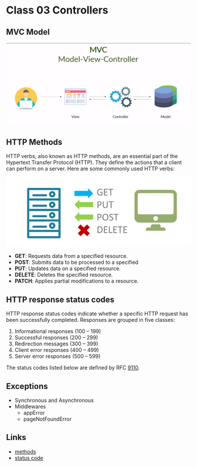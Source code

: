 # Class 03 Controllers

## MVC Model

![mvc model](../documents/mvc.png)

## HTTP Methods

HTTP verbs, also known as HTTP methods, are an essential part of the Hypertext Transfer Protocol (HTTP). They define the actions that a client can perform on a server. Here are some commonly used HTTP verbs:

![http verbs](../documents/http-verbs.png)

- **GET**: Requests data from a specified resource.
- **POST**: Submits data to be processed to a specified
- **PUT**: Updates data on a specified resource.
- **DELETE**: Deletes the specified resource.
- **PATCH**: Applies partial modifications to a resource.

## HTTP response status codes

HTTP response status codes indicate whether a specific HTTP request has been successfully completed. Responses are grouped in five classes:

1. Informational responses (100 – 199)
2. Successful responses (200 – 299)
3. Redirection messages (300 – 399)
4. Client error responses (400 – 499)
5. Server error responses (500 – 599)

The status codes listed below are defined by RFC [9110](https://httpwg.org/specs/rfc9110.html#overview.of.status.codes).

## Exceptions

- Synchronous and Asynchronous
- Middlewares
  - appError
  - pageNotFoundError

## Links

- [methods](https://developer.mozilla.org/en-US/docs/Web/HTTP/Methods)
- [status code](https://developer.mozilla.org/en-US/docs/Web/HTTP/Status)
